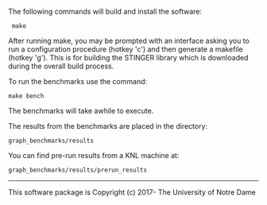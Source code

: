 The following commands will build and install the software:

	 make

After running make, you may be prompted with an interface
asking you to run a configuration procedure (hotkey 'c')
and then generate a makefile (hotkey 'g').
This is for building the STINGER library which is downloaded
during the overall build process.

To run the benchmarks use the command:

	make bench

The benchmarks will take awhile to execute.

The results from the benchmarks are placed in the directory:

	graph_benchmarks/results

You can find pre-run results from a KNL machine at:

	graph_benchmarks/results/prerun_results

------------------------------------------------------------
This software package is
Copyright (c) 2017- The University of Notre Dame
